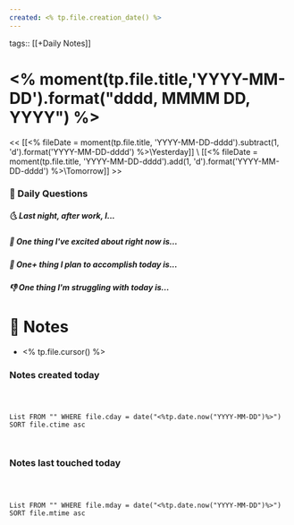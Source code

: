 ```yaml
---
created: <% tp.file.creation_date() %>
---
```

tags:: [[+Daily Notes]]   
# <% moment(tp.file.title,'YYYY-MM-DD').format("dddd, MMMM DD, YYYY") %>

   



   

<< [[<% fileDate = moment(tp.file.title, 'YYYY-MM-DD-dddd').subtract(1, 'd').format('YYYY-MM-DD-dddd') %>\Yesterday]] \ [[<% fileDate = moment(tp.file.title, 'YYYY-MM-DD-dddd').add(1, 'd').format('YYYY-MM-DD-dddd') %>\Tomorrow]] >>

   



   



   

### 📅 Daily Questions
##### 🌜 Last night, after work, I...
##### 🙌 One thing I've excited about right now is...
##### 🚀 One+ thing I plan to accomplish today is...
##### 👎 One thing I'm struggling with today is...

# 📝 Notes

   

- <% tp.file.cursor() %>

   



   



   

### Notes created today

   

```dataview

   

List FROM "" WHERE file.cday = date("<%tp.date.now("YYYY-MM-DD")%>") SORT file.ctime asc

   

```

   



   

### Notes last touched today

   

```dataview

   

List FROM "" WHERE file.mday = date("<%tp.date.now("YYYY-MM-DD")%>") SORT file.mtime asc

```